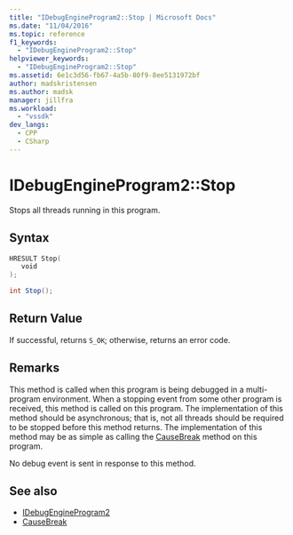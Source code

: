 ```yaml
---
title: "IDebugEngineProgram2::Stop | Microsoft Docs"
ms.date: "11/04/2016"
ms.topic: reference
f1_keywords:
  - "IDebugEngineProgram2::Stop"
helpviewer_keywords:
  - "IDebugEngineProgram2::Stop"
ms.assetid: 6e1c3d56-fb67-4a5b-80f9-8ee5131972bf
author: madskristensen
ms.author: madsk
manager: jillfra
ms.workload:
  - "vssdk"
dev_langs:
  - CPP
  - CSharp
---
```

# IDebugEngineProgram2::Stop
Stops all threads running in this program.

## Syntax

```cpp
HRESULT Stop( 
   void 
);
```

```csharp
int Stop();
```

## Return Value
 If successful, returns `S_OK`; otherwise, returns an error code.

## Remarks
 This method is called when this program is being debugged in a multi-program environment. When a stopping event from some other program is received, this method is called on this program. The implementation of this method should be asynchronous; that is, not all threads should be required to be stopped before this method returns. The implementation of this method may be as simple as calling the [CauseBreak](../../../extensibility/debugger/reference/idebugprogram2-causebreak.md) method on this program.

 No debug event is sent in response to this method.

## See also
- [IDebugEngineProgram2](../../../extensibility/debugger/reference/idebugengineprogram2.md)
- [CauseBreak](../../../extensibility/debugger/reference/idebugprogram2-causebreak.md)